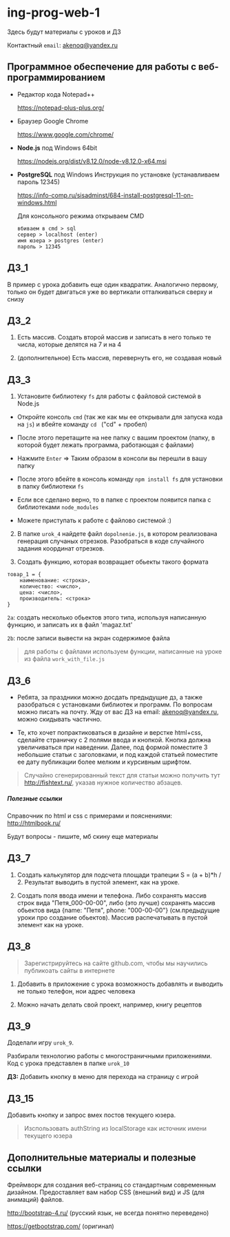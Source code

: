 # ing-prog-web-1

Здесь будут материалы с уроков и ДЗ

Контактный
`email`: akenoq@yandex.ru

## Программное обеспечение для работы с веб-программированием

* Редактор кода Notepad++

   https://notepad-plus-plus.org/
  
* Браузер Google Chrome

   https://www.google.com/chrome/
   
* **Node.js** под Windows 64bit
   
   https://nodejs.org/dist/v8.12.0/node-v8.12.0-x64.msi
   
* **PostgreSQL** под Windows Инструкция по установке (устанавливаем пароль 12345)

   https://info-comp.ru/sisadminst/684-install-postgresql-11-on-windows.html
  
  Для консольного режима открываем CMD
  ```
  вбиваем в cmd > sql
  сервер > localhost (enter)
  имя юзера > postgres (enter)
  пароль > 12345
  ```


## ДЗ_1

В пример с урока добавить еще один квадратик.
Аналогично первому, только он будет двигаться уже во вертикали отталкиваться сверху и снизу

## ДЗ_2

1. Есть массив. Создать второй массив и записать в него только те числа, которые делятся на 7 и на 4

2. (дополнительное) Есть массив, перевернуть его, не создавая новый

## ДЗ_3

1. Установите библиотеку `fs` для работы с файловой системой в Node.js

* Откройте консоль `cmd` (так же как мы ее открывали для запуска кода на `js`) и вбейте команду `cd ` ("cd" + пробел) 

* После этого перетащите на нее папку с вашим проектом (папку, в которой будет лежать программа, работающая с файлами)

* Нажмите `Enter` => Таким образом в консоли вы перешли в вашу папку

* После этого вбейте в консоль команду `npm install fs` для установки  в папку библиотеки `fs`

* Если все сделано верно, то в папке с проектом появится папка с библиотеками `node_modules`

* Можете приступать к работе с файлово системой :)


2. В папке `urok_4` найдете файл `dopolnenie.js`, в котором реализована генерация случаных отрезков.
Разобраться в коде случайного задания координат отрезков.

3. Создать функцию, которая возвращает обьекты такого формата

```
товар_1 = {
	наименование: <строка>,
	количество: <число>,
	цена: <число>,
	производитель: <строка>
}
```

`2a`: создать несколько обьектов этого типа, используя написанную функцию, и записать их в файл 'magaz.txt'

`2b`: после записи вывести на экран содержимое файла

> для работы с файлами используем функции, написанные на уроке из файла `work_with_file.js`

## ДЗ_6

* Ребята, за праздники можно досдать предыдущие дз, а также разобраться с установками библиотек и программ. По вопросам можно писать на почту. Жду от вас ДЗ на email: akenoq@yandex.ru, можно скидывать частично.

* Те, кто хочет попрактиковаться в дизайне и верстке html+css, сделайте страничку с 2 полями ввода и кнопкой.
Кнопка должна увеличиваться при наведении. Далее, под формой поместите 3 небольшие статьи с заголовками, и под каждой статьей поместите ее дату публикации более мелким и курсивным шрифтом.

> Случайно сгенерированный текст для статьи можно получить тут http://fishtext.ru/, указав нужное количество абзацев.

##### Полезные ссылки

Справочник по html и css с примерами и пояснениями: http://htmlbook.ru/

Будут вопросы - пишите, мб скину еще материалы

## ДЗ_7

1. Создать калькулятор для подсчета площади трапеции S = (a + b)*h / 2. Результат выводить в пустой элемент, как на уроке.

2. Создать поля ввода имени и телефона. Либо сохранять массив строк вида "Петя_000-00-00", либо (это лучше) сохранять массив обьектов вида {name: "Петя", phone: "000-00-00"} (см.предыдущие уроки про создание обьектов). Массив распечатывать в пустой элемент как на уроке.

## ДЗ_8

> Зарегистрируйтесь на сайте github.com, чтобы мы научились публикоать сайты в интернете

1. Добавить в приложение с урока возможность добавлять и выводить не только телефон, нои адрес человека

2. Можно начать делать свой проект, например, книгу рецептов

## ДЗ_9

Доделали игру `urok_9`.

Разбирали технологию работы с многостраничными приложениями.
Код с урока представлен в папке `urok_10`

**ДЗ:** Добавить кнопку в меню для перехода на страницу с игрой

## ДЗ_15

Добавить кнопку и запрос вмех постов текущего юзера.
> Изспользовать authString из localStorage как источник имени текущего юзера

## Дополнительные материалы и полезные ссылки

Фреймворк для создания веб-страниц со стандартным современным дизайном.
Предоставляет вам набор CSS (внешний вид) и JS (для анимаций) файлов.

http://bootstrap-4.ru/ (русский язык, не всегда понятно переведено)

https://getbootstrap.com/ (оригинал)
